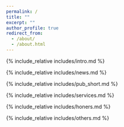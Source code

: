 ```yaml
---
permalink: /
title: ""
excerpt: ""
author_profile: true
redirect_from: 
  - /about/
  - /about.html
---
```


<span class='anchor' id='about-me'></span>
{% include_relative includes/intro.md %}

<!-- {% include_relative includes/pub.md %} -->

{% include_relative includes/news.md %}

{% include_relative includes/pub_short.md %}

{% include_relative includes/services.md %}

{% include_relative includes/honers.md %}

{% include_relative includes/others.md %}
